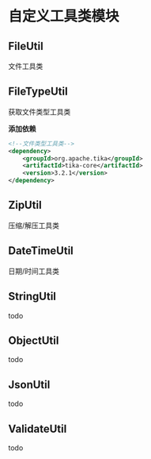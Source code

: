 # 自定义工具类模块

## FileUtil

文件工具类



## FileTypeUtil

获取文件类型工具类

**添加依赖**

```xml
<!--文件类型工具类-->
<dependency>
    <groupId>org.apache.tika</groupId>
    <artifactId>tika-core</artifactId>
    <version>3.2.1</version>
</dependency>
```



## ZipUtil

压缩/解压工具类



## DateTimeUtil

日期/时间工具类



## StringUtil

todo



## ObjectUtil

todo



## JsonUtil 

todo



## ValidateUtil

todo
